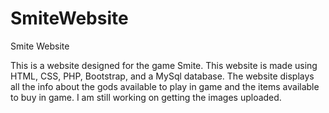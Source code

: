 # SmiteWebsite
Smite Website 

This is a website designed for the game Smite. This website is made using HTML, CSS, PHP, Bootstrap, and a MySql database. The website displays all the info
about the gods available to play in game and the items available to buy in game. I am still working on getting the images uploaded.
